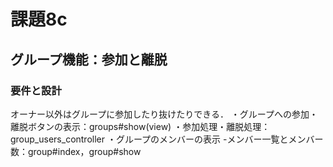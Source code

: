 # 課題8c
## グループ機能：参加と離脱
### 要件と設計
オーナー以外はグループに参加したり抜けたりできる．
・グループへの参加・離脱ボタンの表示：groups#show(view)
・参加処理・離脱処理：group_users_controller
・グループのメンバーの表示
  -メンバー一覧とメンバー数：group#index，group#show
